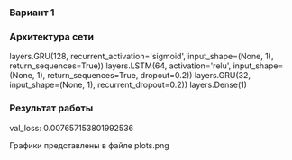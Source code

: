 ### Вариант 1

### Архитектура сети

layers.GRU(128, recurrent_activation='sigmoid', input_shape=(None, 1), return_sequences=True))
layers.LSTM(64, activation='relu', input_shape=(None, 1), return_sequences=True, dropout=0.2))
layers.GRU(32, input_shape=(None, 1), recurrent_dropout=0.2))
layers.Dense(1)

### Результат работы

val_loss: 0.007657153801992536

Графики представлены в файле plots.png